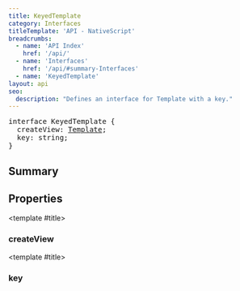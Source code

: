 ```yaml
---
title: KeyedTemplate
category: Interfaces
titleTemplate: 'API - NativeScript'
breadcrumbs: 
  - name: 'API Index'
    href: '/api/'
  - name: 'Interfaces'
    href: '/api/#summary-Interfaces'
  - name: 'KeyedTemplate'
layout: api
seo:
  description: "Defines an interface for Template with a key."
---
```


<!-- This page is auto generated, do not edit manually. -->
<!-- Run "yarn generate:api-docs" to regenerate -->

<script setup lang="ts">
  import { provide } from "vue";
  import API_DATA from "./KeyedTemplate.data.json";
  
  provide('API_DATA', API_DATA);
</script>

<APIRefHierarchy v-once />

<pre class="not-prose [&_a]:text-blue-400 [&_a]:no-underline">interface KeyedTemplate {
  createView: <a href="/api/interface/Template">Template</a>;
  key: string;
}</pre>

<APIRefComment commentBase64="eyJibG9ja1RhZ3MiOltdLCJtb2RpZmllclRhZ3MiOnt9LCJzdW1tYXJ5IjpbeyJraW5kIjoidGV4dCIsInRleHQiOiJEZWZpbmVzIGFuIGludGVyZmFjZSBmb3IgVGVtcGxhdGUgd2l0aCBhIGtleS4ifV19" v-once />

## <Heading ignore>Summary</Heading>

<APIRefSummary v-once />

## Properties

<div class="">

<APIRef for="11846" v-once>

<template #title>

### createView

</template>

</APIRef>

</div>

<div class="">

<APIRef for="11845" v-once>

<template #title>

### key

</template>

</APIRef>

</div>
